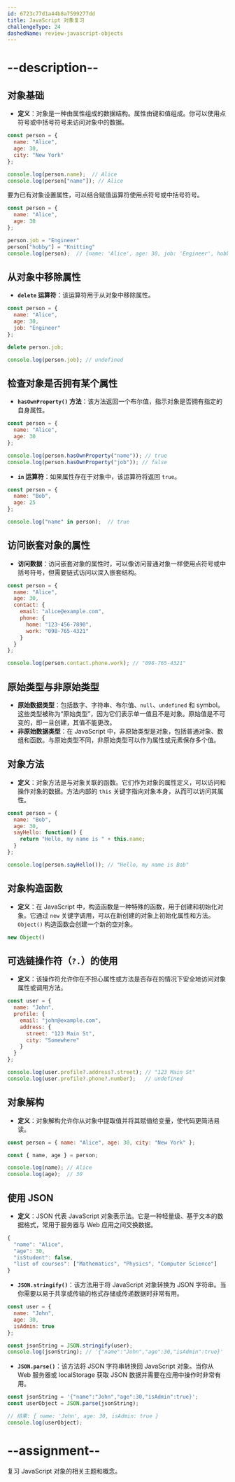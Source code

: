 ```yaml
---
id: 6723c77d1a44b8a7599277dd
title: JavaScript 对象复习
challengeType: 24
dashedName: review-javascript-objects
---
```


# --description--

## 对象基础

- **定义**：对象是一种由属性组成的数据结构。属性由键和值组成。你可以使用点符号或中括号符号来访问对象中的数据。

```js
const person = {
  name: "Alice",
  age: 30,
  city: "New York"
};

console.log(person.name);  // Alice
console.log(person["name"]); // Alice
```

要为已有对象设置属性，可以结合赋值运算符使用点符号或中括号符号。

```js
const person = {
  name: "Alice",
  age: 30
};

person.job = "Engineer"
person["hobby"] = "Knitting"
console.log(person);  // {name: 'Alice', age: 30, job: 'Engineer', hobby: 'Knitting'}
```

## 从对象中移除属性

- **`delete` 运算符**：该运算符用于从对象中移除属性。

```js
const person = {
  name: "Alice",
  age: 30,
  job: "Engineer"
};

delete person.job;

console.log(person.job); // undefined
```

## 检查对象是否拥有某个属性

- **`hasOwnProperty()` 方法**：该方法返回一个布尔值，指示对象是否拥有指定的自身属性。

```js
const person = {
  name: "Alice",
  age: 30
};

console.log(person.hasOwnProperty("name")); // true
console.log(person.hasOwnProperty("job")); // false
```

- **`in` 运算符**：如果属性存在于对象中，该运算符将返回 `true`。

```js
const person = {
  name: "Bob",
  age: 25
};

console.log("name" in person);  // true
```

## 访问嵌套对象的属性

- **访问数据**：访问嵌套对象的属性时，可以像访问普通对象一样使用点符号或中括号符号，但需要链式访问以深入嵌套结构。

```js
const person = {
  name: "Alice",
  age: 30,
  contact: {
    email: "alice@example.com",
    phone: {
      home: "123-456-7890",
      work: "098-765-4321"
    }
  }
};

console.log(person.contact.phone.work); // "098-765-4321"
```

## 原始类型与非原始类型

- **原始数据类型**：包括数字、字符串、布尔值、`null`、`undefined` 和 symbol。这些类型被称为“原始类型”，因为它们表示单一值且不是对象。原始值是不可变的，即一旦创建，其值不能更改。
- **非原始数据类型**：在 JavaScript 中，非原始类型是对象，包括普通对象、数组和函数。与原始类型不同，非原始类型可以作为属性或元素保存多个值。

## 对象方法

- **定义**：对象方法是与对象关联的函数。它们作为对象的属性定义，可以访问和操作对象的数据。方法内部的 `this` 关键字指向对象本身，从而可以访问其属性。

```js
const person = {
  name: "Bob",
  age: 30,
  sayHello: function() {
    return "Hello, my name is " + this.name;
  }
};

console.log(person.sayHello()); // "Hello, my name is Bob"
```

## 对象构造函数

- **定义**：在 JavaScript 中，构造函数是一种特殊的函数，用于创建和初始化对象。它通过 `new` 关键字调用，可以在新创建的对象上初始化属性和方法。`Object()` 构造函数会创建一个新的空对象。

```js
new Object()
```

## 可选链操作符（`?.`）的使用

- **定义**：该操作符允许你在不担心属性或方法是否存在的情况下安全地访问对象属性或调用方法。

```js
const user = {
  name: "John",
  profile: {
    email: "john@example.com",
    address: {
      street: "123 Main St",
      city: "Somewhere"
    }
  }
};

console.log(user.profile?.address?.street); // "123 Main St"
console.log(user.profile?.phone?.number);   // undefined
```

## 对象解构

- **定义**：对象解构允许你从对象中提取值并将其赋值给变量，使代码更简洁易读。

```js
const person = { name: "Alice", age: 30, city: "New York" };

const { name, age } = person;

console.log(name); // Alice
console.log(age);  // 30
```

## 使用 JSON

- **定义**：JSON 代表 JavaScript 对象表示法。它是一种轻量级、基于文本的数据格式，常用于服务器与 Web 应用之间交换数据。

```js
{
  "name": "Alice",
  "age": 30,
  "isStudent": false,
  "list of courses": ["Mathematics", "Physics", "Computer Science"]
}
```

- **`JSON.stringify()`**：该方法用于将 JavaScript 对象转换为 JSON 字符串。当你需要以易于共享或传输的格式存储或传递数据时非常有用。

```js
const user = {
  name: "John",
  age: 30,
  isAdmin: true
};

const jsonString = JSON.stringify(user);
console.log(jsonString); // '{"name":"John","age":30,"isAdmin":true}'
```

- **`JSON.parse()`**：该方法将 JSON 字符串转换回 JavaScript 对象。当你从 Web 服务器或 localStorage 获取 JSON 数据并需要在应用中操作时非常有用。

```js
const jsonString = '{"name":"John","age":30,"isAdmin":true}';
const userObject = JSON.parse(jsonString);

// 结果: { name: 'John', age: 30, isAdmin: true }
console.log(userObject);
```

# --assignment--

复习 JavaScript 对象的相关主题和概念。

